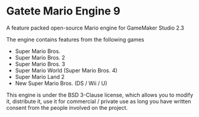 # Gatete Mario Engine 9

A feature packed open-source Mario engine for GameMaker Studio 2.3

The engine contains features from the following games

- Super Mario Bros.
- Super Mario Bros. 2
- Super Mario Bros. 3
- Super Mario World (Super Mario Bros. 4)
- Super Mario Land 2
- New Super Mario Bros. (DS / Wii / U)



This engine is under the BSD 3-Clause license, which allows you to modify it, distribute it, use it for commercial / private use as long you have written consent from the people involved on the project.

